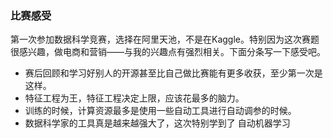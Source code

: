 ### 比赛感受
第一次参加数据科学竞赛，选择在阿里天池，不是在Kaggle。特别因为这次赛题很感兴趣，做电商和营销——与我的兴趣点有强烈相关。下面分条写一下感受吧。
- 赛后回顾和学习好别人的开源甚至比自己做比赛能有更多收获，至少第一次是这样。
- 特征工程为王，特征工程决定上限，应该花最多的脑力。
- 训练的时候，计算资源最多是使用一些自动工具进行自动调参的时候。
- 数据科学家的工具真是越来越强大了，这次特别学到了
  自动机器学习


